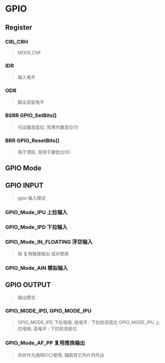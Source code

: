 # GPIO

## Register
### CRL,CRH
> MODE,CNF


### IDR
> 输入电平

### ODR
> 数出高低电平

### BSRR    GPIO_SetBits()
> 可设置高低位, 常用作置高位(1)

### BRR     GPIO_ResetBits()
> 用于清除, 常用于置低位(0)



## GPIO Mode



## GPIO INPUT
> gpio 输入模式

### GPIO_Mode_IPU 上拉输入

### GPIO_Mode_IPD 下拉输入

### GPIO_Mode_IN_FLOATING 浮空输入
> 和 复用推挽输出 成对使用


### GPIO_Mode_AIN 模拟输入


## GPIO OUTPUT
> 输出模式

### GPIO_MODE_IPD, GPIO_MODE_IPU
> GPIO_MODE_IPD 下拉电阻, 低电平 : 下拉检测高位
> GPIO_MODE_IPU 上拉电阻, 高电平 : 下拉检测低位


### GPIO_Mode_AF_PP 复用推挽输出
> 并非作为通用IO口使用, 辅助其它外片内外设

